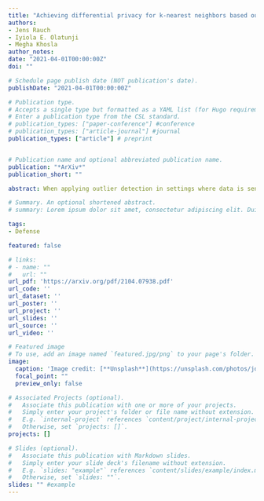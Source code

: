 ```yaml
---
title: "Achieving differential privacy for k-nearest neighbors based outlier detection by data partitioning"
authors:
- Jens Rauch
- Iyiola E. Olatunji
- Megha Khosla
author_notes:
date: "2021-04-01T00:00:00Z"
doi: ""

# Schedule page publish date (NOT publication's date).
publishDate: "2021-04-01T00:00:00Z"

# Publication type.
# Accepts a single type but formatted as a YAML list (for Hugo requirements).
# Enter a publication type from the CSL standard.
# publication_types: ["paper-conference"] #conference
# publication_types: ["article-journal"] #journal
publication_types: ["article"] # preprint


# Publication name and optional abbreviated publication name.
publication: "*ArXiv*"
publication_short: ""

abstract: When applying outlier detection in settings where data is sensitive, mechanisms which guarantee the privacy of the underlying data are needed. The k-nearest neighbors (k-NN) algorithm is a simple and one of the most effective methods for outlier detection. So far, there have been no attempts made to develop a differentially private (E-DP) approach for k-NN based outlier detection. Existing approaches often relax the notion of E-DP and employ other methods than k-NN. We propose a method for k-NN based outlier detection by separating the procedure into a fitting step on reference inlier data and then apply the outlier classifier to new data. We achieve E-DP for both the fitting algorithm and the outlier classifier with respect to the reference data by partitioning the dataset into a uniform grid, which yields low global sensitivity. Our approach yields nearly optimal performance on real-world data with varying dimensions when compared to the non-private versions of k-NN.

# Summary. An optional shortened abstract.
# summary: Lorem ipsum dolor sit amet, consectetur adipiscing elit. Duis posuere tellus ac convallis placerat. Proin tincidunt magna sed ex sollicitudin condimentum.

tags:
- Defense

featured: false

# links:
# - name: ""
#   url: ""
url_pdf: 'https://arxiv.org/pdf/2104.07938.pdf'
url_code: ''
url_dataset: ''
url_poster: ''
url_project: ''
url_slides: ''
url_source: ''
url_video: ''

# Featured image
# To use, add an image named `featured.jpg/png` to your page's folder. 
image:
  caption: 'Image credit: [**Unsplash**](https://unsplash.com/photos/jdD8gXaTZsc)'
  focal_point: ""
  preview_only: false

# Associated Projects (optional).
#   Associate this publication with one or more of your projects.
#   Simply enter your project's folder or file name without extension.
#   E.g. `internal-project` references `content/project/internal-project/index.md`.
#   Otherwise, set `projects: []`.
projects: []

# Slides (optional).
#   Associate this publication with Markdown slides.
#   Simply enter your slide deck's filename without extension.
#   E.g. `slides: "example"` references `content/slides/example/index.md`.
#   Otherwise, set `slides: ""`.
slides: "" #example
---
```


<!-- {{% callout note %}}
Click the *Cite* button above to demo the feature to enable visitors to import publication metadata into their reference management software.
{{% /callout %}}

{{% callout note %}}
Create your slides in Markdown - click the *Slides* button to check out the example.
{{% /callout %}}

Add the publication's **full text** or **supplementary notes** here. You can use rich formatting such as including [code, math, and images](https://wowchemy.com/docs/content/writing-markdown-latex/). -->
